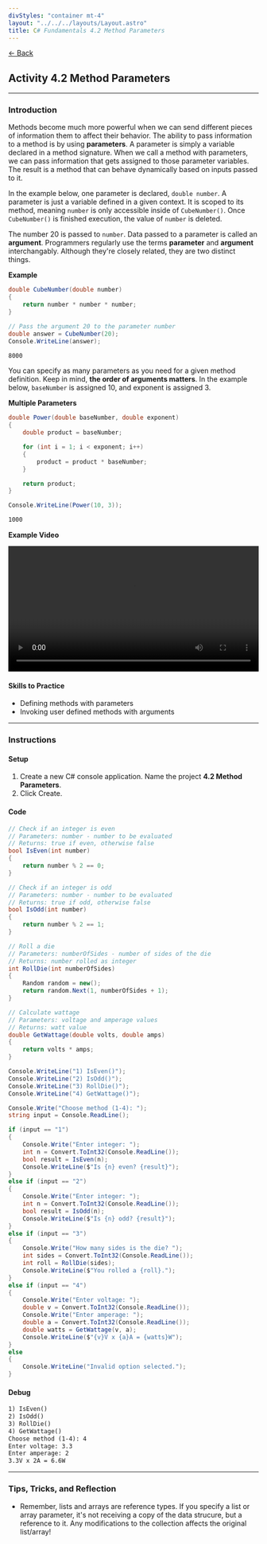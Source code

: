 ```yaml
---
divStyles: "container mt-4"
layout: "../../../layouts/Layout.astro"
title: C# Fundamentals 4.2 Method Parameters
---
```


[← Back](/c-sharp-fundamentals/)

## Activity 4.2 Method Parameters

---

### Introduction

Methods become much more powerful when we can send different pieces of information them to affect their behavior. The ability to pass information to a method is by using **parameters**. A parameter is simply a variable declared in a method signature. When we call a method with parameters, we can pass information that gets assigned to those parameter variables. The result is a method that can behave dynamically based on inputs passed to it.

In the example below, one parameter is declared, `double number`. A parameter is just a variable defined in a given context. It is scoped to its method, meaning `number` is only accessible inside of `CubeNumber()`. Once `CubeNumber()` is finished execution, the value of `number` is deleted.

The number 20 is passed to `number`. Data passed to a parameter is called an **argument**. Programmers regularly use the terms **parameter** and **argument** interchangably. Although they're closely related, they are two distinct things.

**Example**
```cs
double CubeNumber(double number)
{
    return number * number * number;
}

// Pass the argument 20 to the parameter number
double answer = CubeNumber(20);
Console.WriteLine(answer);
```
```txt
8000
```

You can specify as many parameters as you need for a given method definition. Keep in mind, **the order of arguments matters**. In the example below, `baseNumber` is assigned 10, and exponent is assigned 3.

**Multiple Parameters**
```cs
double Power(double baseNumber, double exponent)
{
    double product = baseNumber;

    for (int i = 1; i < exponent; i++)
    {
        product = product * baseNumber;
    }

    return product;
}

Console.WriteLine(Power(10, 3));
```
```txt
1000
```

**Example Video**

<video src="/courses/c-sharp-fundamentals/method-parameters-animation.mp4" controls style="width: 100%; max-width: 640px;"></video>

#### Skills to Practice

- Defining methods with parameters
- Invoking user defined methods with arguments

---

### Instructions

#### Setup

1. Create a new C# console application. Name the project **4.2 Method Parameters**.
2. Click Create.

#### Code

```cs
// Check if an integer is even
// Parameters: number - number to be evaluated
// Returns: true if even, otherwise false
bool IsEven(int number)
{
    return number % 2 == 0;
}

// Check if an integer is odd
// Parameters: number - number to be evaluated
// Returns: true if odd, otherwise false
bool IsOdd(int number)
{
    return number % 2 == 1;
}

// Roll a die
// Parameters: numberOfSides - number of sides of the die
// Returns: number rolled as integer
int RollDie(int numberOfSides)
{
    Random random = new();
    return random.Next(1, numberOfSides + 1);
}

// Calculate wattage
// Parameters: voltage and amperage values
// Returns: watt value
double GetWattage(double volts, double amps)
{
    return volts * amps;
}

Console.WriteLine("1) IsEven()");
Console.WriteLine("2) IsOdd()");
Console.WriteLine("3) RollDie()");
Console.WriteLine("4) GetWattage()");

Console.Write("Choose method (1-4): ");
string input = Console.ReadLine();

if (input == "1")
{
    Console.Write("Enter integer: ");
    int n = Convert.ToInt32(Console.ReadLine());
    bool result = IsEven(n);
    Console.WriteLine($"Is {n} even? {result}");
}
else if (input == "2")
{
    Console.Write("Enter integer: ");
    int n = Convert.ToInt32(Console.ReadLine());
    bool result = IsOdd(n);
    Console.WriteLine($"Is {n} odd? {result}");
}
else if (input == "3")
{
    Console.Write("How many sides is the die? ");
    int sides = Convert.ToInt32(Console.ReadLine());
    int roll = RollDie(sides);
    Console.WriteLine($"You rolled a {roll}.");
}
else if (input == "4")
{
    Console.Write("Enter voltage: ");
    double v = Convert.ToInt32(Console.ReadLine());
    Console.Write("Enter amperage: ");
    double a = Convert.ToInt32(Console.ReadLine());
    double watts = GetWattage(v, a);
    Console.WriteLine($"{v}V x {a}A = {watts}W");
}
else
{
    Console.WriteLine("Invalid option selected.");
}
```

#### Debug

```txt
1) IsEven()
2) IsOdd()
3) RollDie()
4) GetWattage()
Choose method (1-4): 4
Enter voltage: 3.3
Enter amperage: 2
3.3V x 2A = 6.6W
```

---

### Tips, Tricks, and Reflection

- Remember, lists and arrays are reference types. If you specify a list or array parameter, it's not receiving a copy of the data strucure, but a reference to it. Any modifications to the collection affects the original list/array!
